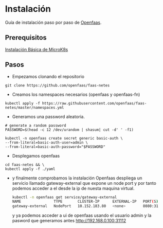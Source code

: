 # Instalación

Guía de instalación paso por paso de [Openfaas](https://www.openfaas.com/).

## Prerequisitos

[Instalación Básica de MicroK8s](/Microk8s.md)

## Pasos

- Empezamos clonando el repositorio

```shell
git clone https://github.com/openfaas/faas-netes
```

- Creamos los namespaces necesarios (openfaas y openfaas-fn)

```shell
kubectl apply -f https://raw.githubusercontent.com/openfaas/faas-netes/master/namespaces.yml
```

- Generamos una password aleatoria.

```shell
# generate a random password
PASSWORD=$(head -c 12 /dev/urandom | shasum| cut -d' ' -f1)

kubectl -n openfaas create secret generic basic-auth \
--from-literal=basic-auth-user=admin \
--from-literal=basic-auth-password="$PASSWORD"
```

- Desplegamos openfaas

```shell
cd faas-netes && \
kubectl apply -f ./yaml
```

- y finalmente comprobamos la instalación
    Openfaas despliega un servicio llamado gateway-external que expone un node port y por tanto podemos acceder a el desde la ip de nuesta maquina virtual.

    ```bash
    kubectl -n openfaas get service/gateway-external
    NAME               TYPE       CLUSTER-IP      EXTERNAL-IP   PORT(S)          AGE
    gateway-external   NodePort   10.152.183.80   <none>        8080:31112/TCP   83d
    ```

    y ya podemos acceder a ui de openfaas usando el usuario admin y la pasword que generamos antes <http://192.168.0.100:31112>

